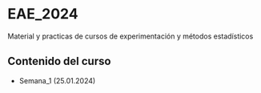 # EAE_2024
Material y practicas de cursos de experimentación y métodos estadísticos

## Contenido del curso

+ Semana_1 (25.01.2024)

  
